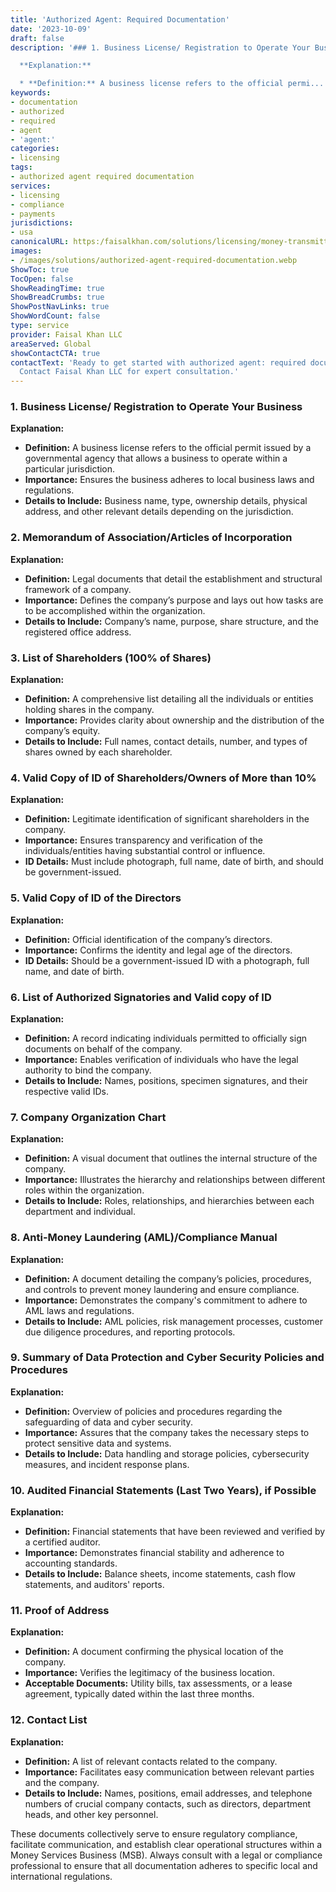 ```yaml
---
title: 'Authorized Agent: Required Documentation'
date: '2023-10-09'
draft: false
description: '### 1. Business License/ Registration to Operate Your Business

  **Explanation:**

  * **Definition:** A business license refers to the official permi...'
keywords:
- documentation
- authorized
- required
- agent
- 'agent:'
categories:
- licensing
tags:
- authorized agent required documentation
services:
- licensing
- compliance
- payments
jurisdictions:
- usa
canonicalURL: https:/faisalkhan.com/solutions/licensing/money-transmitter-license-mtl/authorized-agent-required-documentation/
images:
- /images/solutions/authorized-agent-required-documentation.webp
ShowToc: true
TocOpen: false
ShowReadingTime: true
ShowBreadCrumbs: true
ShowPostNavLinks: true
ShowWordCount: false
type: service
provider: Faisal Khan LLC
areaServed: Global
showContactCTA: true
contactText: 'Ready to get started with authorized agent: required documentation?
  Contact Faisal Khan LLC for expert consultation.'
---
```


### 1\. Business License/ Registration to Operate Your Business

**Explanation:**

  * **Definition:** A business license refers to the official permit issued by a governmental agency that allows a business to operate within a particular jurisdiction.
  * **Importance:** Ensures the business adheres to local business laws and regulations.
  * **Details to Include:** Business name, type, ownership details, physical address, and other relevant details depending on the jurisdiction.

### 2\. Memorandum of Association/Articles of Incorporation

**Explanation:**

  * **Definition:** Legal documents that detail the establishment and structural framework of a company.
  * **Importance:** Defines the company’s purpose and lays out how tasks are to be accomplished within the organization.
  * **Details to Include:** Company’s name, purpose, share structure, and the registered office address.

### 3\. List of Shareholders (100% of Shares)

**Explanation:**

  * **Definition:** A comprehensive list detailing all the individuals or entities holding shares in the company.
  * **Importance:** Provides clarity about ownership and the distribution of the company’s equity.
  * **Details to Include:** Full names, contact details, number, and types of shares owned by each shareholder.

### 4\. Valid Copy of ID of Shareholders/Owners of More than 10%

**Explanation:**

  * **Definition:** Legitimate identification of significant shareholders in the company.
  * **Importance:** Ensures transparency and verification of the individuals/entities having substantial control or influence.
  * **ID Details:** Must include photograph, full name, date of birth, and should be government-issued.

### 5\. Valid Copy of ID of the Directors

**Explanation:**

  * **Definition:** Official identification of the company’s directors.
  * **Importance:** Confirms the identity and legal age of the directors.
  * **ID Details:** Should be a government-issued ID with a photograph, full name, and date of birth.

### 6\. List of Authorized Signatories and Valid copy of ID

**Explanation:**

  * **Definition:** A record indicating individuals permitted to officially sign documents on behalf of the company.
  * **Importance:** Enables verification of individuals who have the legal authority to bind the company.
  * **Details to Include:** Names, positions, specimen signatures, and their respective valid IDs.

### 7\. Company Organization Chart

**Explanation:**

  * **Definition:** A visual document that outlines the internal structure of the company.
  * **Importance:** Illustrates the hierarchy and relationships between different roles within the organization.
  * **Details to Include:** Roles, relationships, and hierarchies between each department and individual.

### 8\. Anti-Money Laundering (AML)/Compliance Manual

**Explanation:**

  * **Definition:** A document detailing the company’s policies, procedures, and controls to prevent money laundering and ensure compliance.
  * **Importance:** Demonstrates the company's commitment to adhere to AML laws and regulations.
  * **Details to Include:** AML policies, risk management processes, customer due diligence procedures, and reporting protocols.

### 9\. Summary of Data Protection and Cyber Security Policies and Procedures

**Explanation:**

  * **Definition:** Overview of policies and procedures regarding the safeguarding of data and cyber security.
  * **Importance:** Assures that the company takes the necessary steps to protect sensitive data and systems.
  * **Details to Include:** Data handling and storage policies, cybersecurity measures, and incident response plans.

### 10\. Audited Financial Statements (Last Two Years), if Possible

**Explanation:**

  * **Definition:** Financial statements that have been reviewed and verified by a certified auditor.
  * **Importance:** Demonstrates financial stability and adherence to accounting standards.
  * **Details to Include:** Balance sheets, income statements, cash flow statements, and auditors' reports.

### 11\. Proof of Address

**Explanation:**

  * **Definition:** A document confirming the physical location of the company.
  * **Importance:** Verifies the legitimacy of the business location.
  * **Acceptable Documents:** Utility bills, tax assessments, or a lease agreement, typically dated within the last three months.

### 12\. Contact List

**Explanation:**

  * **Definition:** A list of relevant contacts related to the company.
  * **Importance:** Facilitates easy communication between relevant parties and the company.
  * **Details to Include:** Names, positions, email addresses, and telephone numbers of crucial company contacts, such as directors, department heads, and other key personnel.

These documents collectively serve to ensure regulatory compliance, facilitate communication, and establish clear operational structures within a Money Services Business (MSB). Always consult with a legal or compliance professional to ensure that all documentation adheres to specific local and international regulations.